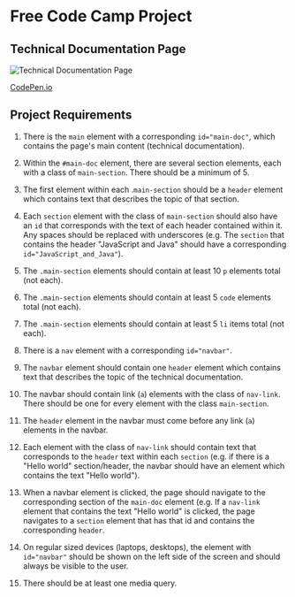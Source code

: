 # Free Code Camp Project
## Technical Documentation Page

![Technical Documentation Page](images/FCC%20Technical%20Documentation%20Page.gif)

[CodePen.io](https://codepen.io/careychua/pen/LYpJwNV)


## Project Requirements
1. There is the ```main``` element with a corresponding ```id="main-doc"```, which contains the page's main content (technical documentation).

2. Within the ```#main-doc``` element, there are several section elements, each with a class of ```main-section```. There should be a minimum of 5.
   
3. The first element within each .```main-section``` should be a ```header``` element which contains text that describes the topic of that section.
   
4. Each ```section``` element with the class of ```main-section``` should also have an ```id``` that corresponds with the text of each header contained within it. Any spaces should be replaced with underscores (e.g. The ```section``` that contains the header "JavaScript and Java" should have a corresponding ```id="JavaScript_and_Java"```).
   
5. The ```.main-section``` elements should contain at least 10 ```p``` elements total (not each).
   
6. The ```.main-section``` elements should contain at least 5 ```code``` elements total (not each).
   
7. The ```.main-section``` elements should contain at least 5 ```li``` items total (not each).
   
8. There is a ```nav``` element with a corresponding ```id="navbar"```.
   
9. The ```navbar``` element should contain one ```header``` element which contains text that describes the topic of the technical documentation.
    
10. The navbar should contain link (```a```) elements with the class of ```nav-link```. There should be one for every element with the class ```main-section```.
    
11. The ```header``` element in the navbar must come before any link (```a```) elements in the navbar.
    
12. Each element with the class of ```nav-link``` should contain text that corresponds to the ```header``` text within each ```section``` (e.g. if there is a "Hello world" section/header, the navbar should have an element which contains the text "Hello world").
    
13. When a navbar element is clicked, the page should navigate to the corresponding section of the ```main-doc``` element (e.g. If a ```nav-link``` element that contains the text "Hello world" is clicked, the page navigates to a ```section``` element that has that id and contains the corresponding ```header```.
    
14. On regular sized devices (laptops, desktops), the element with ```id="navbar"``` should be shown on the left side of the screen and should always be visible to the user.

15. There should be at least one media query.
